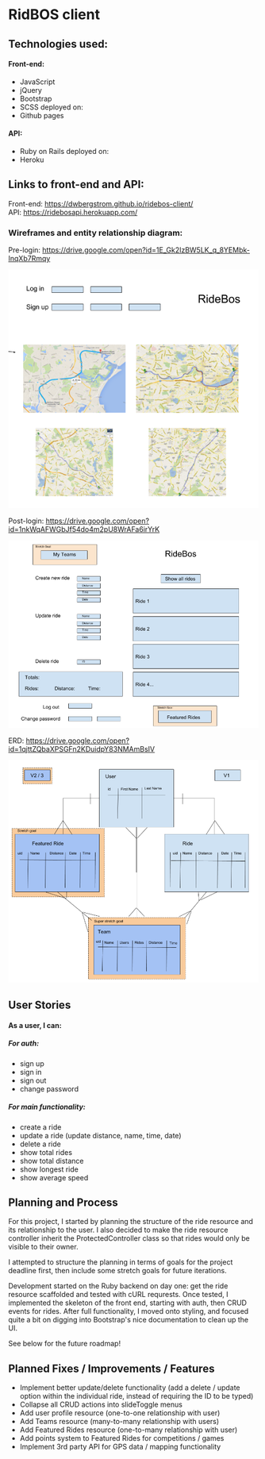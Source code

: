 # RidBOS client

## Technologies used:
#### Front-end:
+ JavaScript
+ jQuery
+ Bootstrap
+ SCSS
deployed on:
+ Github pages

#### API:
+ Ruby on Rails
deployed on:
+ Heroku

## Links to front-end and API:
Front-end:
https://dwbergstrom.github.io/ridebos-client/  
API:
https://ridebosapi.herokuapp.com/

### Wireframes and entity relationship diagram:
Pre-login:
https://drive.google.com/open?id=1E_Gk2IzBW5LK_q_8YEMbk-InqXb7Rmqy

![Pre-login](public/fe-pre-login-wireframe.png)

Post-login:
https://drive.google.com/open?id=1nkWqAFWGbJf54do4m2pU8WrAFa6irYrK

![Post-login](public/fe-post-login-wireframe.png)

ERD:
https://drive.google.com/open?id=1qjttZQbaXPSGFn2KDuidpY83NMAmBsIV

![ERD](public/Project-2-ERD.png)


## User Stories
#### As a user, I can:
##### For auth:
+ sign up
+ sign in
+ sign out
+ change password

##### For main functionality:
+ create a ride
+ update a ride (update distance, name, time, date)
+ delete a ride
+ show total rides
+ show total distance
+ show longest ride
+ show average speed


## Planning and Process
For this project, I started by planning the structure of the ride resource and its relationship to the user.  I also decided to make the ride resource controller inherit the ProtectedController class so that rides would only be visible to their owner.

I attempted to structure the planning in terms of goals for the project deadline first, then include some stretch goals for future iterations.

Development started on the Ruby backend on day one:  get the ride resource scaffolded and tested with cURL requrests.  Once tested, I implemented the skeleton of the front end, starting with auth, then CRUD events for rides.  After full functionality, I moved onto styling, and focused quite a bit on digging into Bootstrap's nice documentation to clean up the UI.

See below for the future roadmap!

## Planned Fixes / Improvements / Features
+ Implement better update/delete functionality (add a delete / update option within the individual ride, instead of requiring the ID to be typed)
+ Collapse all CRUD actions into slideToggle menus
+ Add user profile resource (one-to-one relationship with user)
+ Add Teams resource (many-to-many relationship with users)
+ Add Featured Rides resource (one-to-many relationship with user)
+ Add points system to Featured Rides for competitions / games
+ Implement 3rd party API for GPS data / mapping functionality
